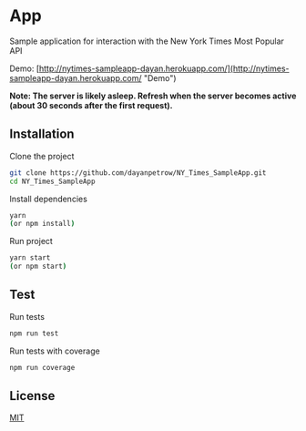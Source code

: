 # App

Sample application for interaction with the New York Times Most Popular API

Demo: 
[http://nytimes-sampleapp-dayan.herokuapp.com/](http://nytimes-sampleapp-dayan.herokuapp.com/ "Demo")

**Note: The server is likely asleep. Refresh when the server becomes active (about 30 seconds after the first request).**


## Installation

Clone the project

```bash
git clone https://github.com/dayanpetrow/NY_Times_SampleApp.git
cd NY_Times_SampleApp
```

Install dependencies
```bash
yarn 
(or npm install)
```

Run project
```bash
yarn start 
(or npm start)
```

## Test

Run tests

```bash
npm run test
```

Run tests with coverage
```bash
npm run coverage
```

## License
[MIT](https://choosealicense.com/licenses/mit/)